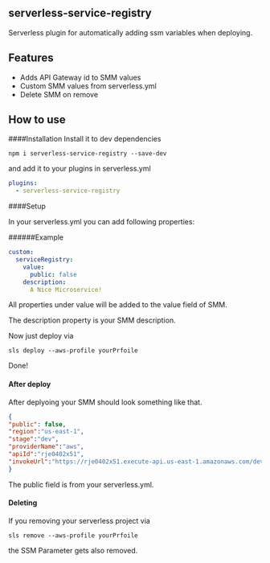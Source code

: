 ## serverless-service-registry

Serverless plugin for automatically adding ssm variables when deploying.

## Features
+ Adds API Gateway id to SMM values      
+ Custom SMM values from serverless.yml
+ Delete SMM on remove

## How to use
   

####Installation 
Install it to dev dependencies  

``
npm i serverless-service-registry --save-dev
``

and add it to your plugins in serverless.yml 

```yaml
plugins:
  - serverless-service-registry
```



####Setup

In your serverless.yml you can add following properties:

######Example
```yaml
custom:
  serviceRegistry:
    value:
      public: false
    description:
      A Nice Microservice!
```

All properties under value will be added to the value field of SMM.

The description property is your SMM description.

Now just deploy via

```
sls deploy --aws-profile yourPrfoile
```

Done!

#### After deploy

After deplyoing your SMM should look something like that.


```json
{
"public": false,
"region":"us-east-1",
"stage":"dev",
"providerName":"aws",
"apiId":"rje0402x51",
"invokeUrl":"https://rje0402x51.execute-api.us-east-1.amazonaws.com/dev"
}

```

The public field is from your serverless.yml.

#### Deleting

If you removing your serverless project via

```
sls remove --aws-profile yourPrfoile
```

the SSM Parameter gets also removed. 
